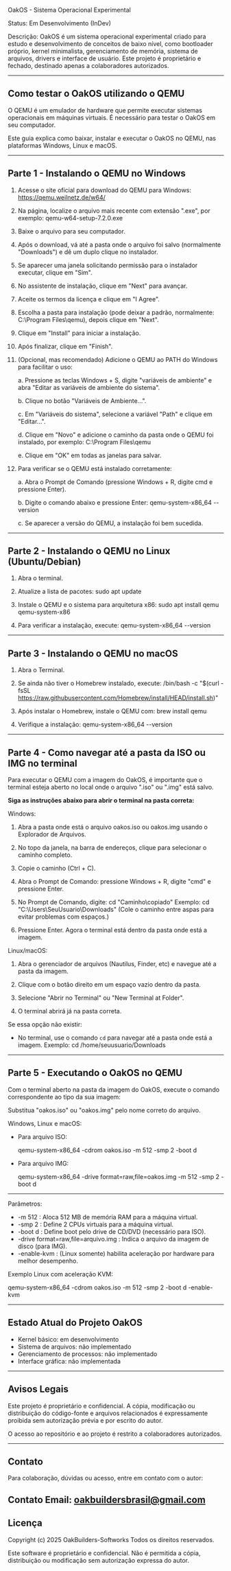OakOS - Sistema Operacional Experimental

Status: Em Desenvolvimento (InDev)

Descrição:
OakOS é um sistema operacional experimental criado para estudo e desenvolvimento de conceitos de baixo nível, como bootloader próprio, kernel minimalista, gerenciamento de memória, sistema de arquivos, drivers e interface de usuário.
Este projeto é proprietário e fechado, destinado apenas a colaboradores autorizados.

-------------------------------
Como testar o OakOS utilizando o QEMU
-------------------------------

O QEMU é um emulador de hardware que permite executar sistemas operacionais em máquinas virtuais. É necessário para testar o OakOS em seu computador.

Este guia explica como baixar, instalar e executar o OakOS no QEMU, nas plataformas Windows, Linux e macOS.

------------------------------------------
Parte 1 - Instalando o QEMU no Windows
------------------------------------------

1. Acesse o site oficial para download do QEMU para Windows:
   https://qemu.weilnetz.de/w64/

2. Na página, localize o arquivo mais recente com extensão ".exe", por exemplo:
   qemu-w64-setup-7.2.0.exe

3. Baixe o arquivo para seu computador.

4. Após o download, vá até a pasta onde o arquivo foi salvo (normalmente "Downloads") e dê um duplo clique no instalador.

5. Se aparecer uma janela solicitando permissão para o instalador executar, clique em "Sim".

6. No assistente de instalação, clique em "Next" para avançar.

7. Aceite os termos da licença e clique em "I Agree".

8. Escolha a pasta para instalação (pode deixar a padrão, normalmente: C:\Program Files\qemu), depois clique em "Next".

9. Clique em "Install" para iniciar a instalação.

10. Após finalizar, clique em "Finish".

11. (Opcional, mas recomendado) Adicione o QEMU ao PATH do Windows para facilitar o uso:

    a. Pressione as teclas Windows + S, digite "variáveis de ambiente" e abra "Editar as variáveis de ambiente do sistema".

    b. Clique no botão "Variáveis de Ambiente...".

    c. Em "Variáveis do sistema", selecione a variável "Path" e clique em "Editar...".

    d. Clique em "Novo" e adicione o caminho da pasta onde o QEMU foi instalado, por exemplo:
       C:\Program Files\qemu

    e. Clique em "OK" em todas as janelas para salvar.

12. Para verificar se o QEMU está instalado corretamente:

    a. Abra o Prompt de Comando (pressione Windows + R, digite cmd e pressione Enter).

    b. Digite o comando abaixo e pressione Enter:
       qemu-system-x86_64 --version

    c. Se aparecer a versão do QEMU, a instalação foi bem sucedida.

------------------------------------------
Parte 2 - Instalando o QEMU no Linux (Ubuntu/Debian)
------------------------------------------

1. Abra o terminal.

2. Atualize a lista de pacotes:
   sudo apt update

3. Instale o QEMU e o sistema para arquitetura x86:
   sudo apt install qemu qemu-system-x86

4. Para verificar a instalação, execute:
   qemu-system-x86_64 --version

------------------------------------------
Parte 3 - Instalando o QEMU no macOS
------------------------------------------

1. Abra o Terminal.

2. Se ainda não tiver o Homebrew instalado, execute:
   /bin/bash -c "$(curl -fsSL https://raw.githubusercontent.com/Homebrew/install/HEAD/install.sh)"

3. Após instalar o Homebrew, instale o QEMU com:
   brew install qemu

4. Verifique a instalação:
   qemu-system-x86_64 --version

------------------------------------------
Parte 4 - Como navegar até a pasta da ISO ou IMG no terminal
------------------------------------------

Para executar o QEMU com a imagem do OakOS, é importante que o terminal esteja aberto no local onde o arquivo ".iso" ou ".img" está salvo.

**Siga as instruções abaixo para abrir o terminal na pasta correta:**

Windows:

1. Abra a pasta onde está o arquivo oakos.iso ou oakos.img usando o Explorador de Arquivos.

2. No topo da janela, na barra de endereços, clique para selecionar o caminho completo.

3. Copie o caminho (Ctrl + C).

4. Abra o Prompt de Comando: pressione Windows + R, digite "cmd" e pressione Enter.

5. No Prompt de Comando, digite:
   cd "Caminho\copiado"
   Exemplo:
   cd "C:\Users\SeuUsuario\Downloads"
   (Cole o caminho entre aspas para evitar problemas com espaços.)

6. Pressione Enter. Agora o terminal está dentro da pasta onde está a imagem.

Linux/macOS:

1. Abra o gerenciador de arquivos (Nautilus, Finder, etc) e navegue até a pasta da imagem.

2. Clique com o botão direito em um espaço vazio dentro da pasta.

3. Selecione "Abrir no Terminal" ou "New Terminal at Folder".

4. O terminal abrirá já na pasta correta.

Se essa opção não existir:

- No terminal, use o comando `cd` para navegar até a pasta onde está a imagem.
  Exemplo:
  cd /home/seuusuario/Downloads

------------------------------------------
Parte 5 - Executando o OakOS no QEMU
------------------------------------------

Com o terminal aberto na pasta da imagem do OakOS, execute o comando correspondente ao tipo da sua imagem:

Substitua "oakos.iso" ou "oakos.img" pelo nome correto do arquivo.

Windows, Linux e macOS:

- Para arquivo ISO:

  qemu-system-x86_64 -cdrom oakos.iso -m 512 -smp 2 -boot d

- Para arquivo IMG:

  qemu-system-x86_64 -drive format=raw,file=oakos.img -m 512 -smp 2 -boot d

---

Parâmetros:

- -m 512 : Aloca 512 MB de memória RAM para a máquina virtual.
- -smp 2 : Define 2 CPUs virtuais para a máquina virtual.
- -boot d : Define boot pelo drive de CD/DVD (necessário para ISO).
- -drive format=raw,file=arquivo.img : Indica o arquivo da imagem de disco (para IMG).
- -enable-kvm : (Linux somente) habilita aceleração por hardware para melhor desempenho.

Exemplo Linux com aceleração KVM:

qemu-system-x86_64 -cdrom oakos.iso -m 512 -smp 2 -boot d -enable-kvm

------------------------------------------
Estado Atual do Projeto OakOS
------------------------------------------

- Kernel básico: em desenvolvimento
- Sistema de arquivos: não implementado
- Gerenciamento de processos: não implementado
- Interface gráfica: não implementada

------------------------------------------
Avisos Legais
------------------------------------------

Este projeto é proprietário e confidencial. A cópia, modificação ou distribuição do código-fonte e arquivos relacionados é expressamente proibida sem autorização prévia e por escrito do autor.

O acesso ao repositório e ao projeto é restrito a colaboradores autorizados.

------------------------------------------
Contato
------------------------------------------

Para colaboração, dúvidas ou acesso, entre em contato com o autor:

Contato
Email: oakbuildersbrasil@gmail.com
------------------------------------------
Licença
------------------------------------------

Copyright (c) 2025 OakBuilders-Softworks 
Todos os direitos reservados.

Este software é proprietário e confidencial. Não é permitida a cópia, distribuição ou modificação sem autorização expressa do autor.
